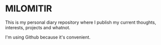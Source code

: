 # MILOMITIR

This is my personal diary repository where I publish my current thoughts, interests, projects and whatnot.

I'm using Github because it's convenient.
